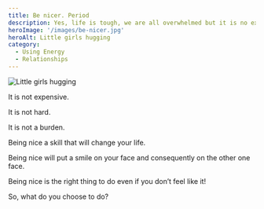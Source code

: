 ```yaml
---
title: Be nicer. Period
description: Yes, life is tough, we are all overwhelmed but it is no excuse
heroImage: '/images/be-nicer.jpg'
heroAlt: Little girls hugging
category:
  - Using Energy
  - Relationships
---
```


![Little girls hugging](/images/be-nicer.jpg)

It is not expensive.

It is not hard.

It is not a burden.

Being nice a skill that will change your life.

Being nice will put a smile on your face and consequently on the other one face.

Being nice is the right thing to do even if you don’t feel like it!

So, what do you choose to do?

